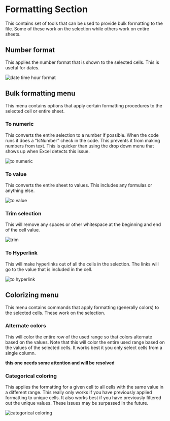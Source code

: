 # Formatting Section

This contains set of tools that can be used to provide bulk formatting to the file. Some of these work on the selection while others work on entire sheets.

## Number format

This applies the number format that is shown to the selected cells. This is useful for dates.

![date time hour format](/img/format/date-time-hours.png)

## Bulk formatting menu

This menu contains options that apply certain formatting procedures to the selected cell or entire sheet.

### To numeric

This converts the entire selection to a number if possible. When the code runs it does a “IsNumber” check in the code. This prevents it from making numbers from text. This is quicker than using the drop down menu that shows up when Excel detects this issue.

![to numeric](/img/format/to-numeric.png)

### To value

This converts the entire sheet to values. This includes any formulas or anything else.

![to value](/img/format/to-value.png)

### Trim selection

This will remove any spaces or other whitespace at the beginning and end of the cell value.

![trim](/img/format/trim.png)

### To Hyperlink

This will make hyperlinks out of all the cells in the selection. The links will go to the value that is included in the cell.

![to hyperlink](/img/format/to-hyperlink.png)

## Colorizing menu

This menu contains commands that apply formatting (generally colors) to the selected cells. These work on the selection.

### Alternate colors

This will color the entire row of the used range so that colors alternate based on the values. Note that this will color the entire used range based on the values of the selected cells. It works best it you only select cells from a single column.

**this one needs some attention and will be resolved**

### Categorical coloring

This applies the formatting for a given cell to all cells with the same value in a different range. This really only works if you have previously applied formatting to unique cells. It also works best if you have previously filtered out the unique values. These issues may be surpassed in the future.

![categorical coloring](/img/format/colorize-category.png)
